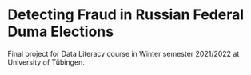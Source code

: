 # Detecting Fraud in Russian Federal Duma Elections

Final project for Data Literacy course in Winter semester 2021/2022 at University of Tübingen.
